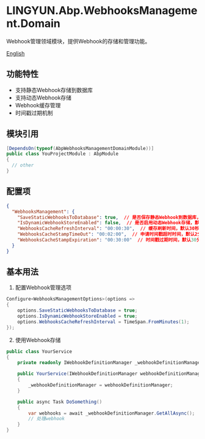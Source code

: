 # LINGYUN.Abp.WebhooksManagement.Domain

Webhook管理领域模块，提供Webhook的存储和管理功能。

[English](README.EN.md)

## 功能特性

* 支持静态Webhook存储到数据库
* 支持动态Webhook存储
* Webhook缓存管理
* 时间戳过期机制

## 模块引用

```csharp
[DependsOn(typeof(AbpWebhooksManagementDomainModule))]
public class YouProjectModule : AbpModule
{
  // other
}
```

## 配置项

```json
{
  "WebhooksManagement": {
    "SaveStaticWebhooksToDatabase": true,  // 是否保存静态Webhook到数据库，默认true
    "IsDynamicWebhookStoreEnabled": false,  // 是否启用动态Webhook存储，默认false
    "WebhooksCacheRefreshInterval": "00:00:30",  // 缓存刷新时间，默认30秒
    "WebhooksCacheStampTimeOut": "00:02:00",  // 申请时间戳超时时间，默认2分钟
    "WebhooksCacheStampExpiration": "00:30:00"  // 时间戳过期时间，默认30分钟
  }
}
```

## 基本用法

1. 配置Webhook管理选项
```csharp
Configure<WebhooksManagementOptions>(options =>
{
    options.SaveStaticWebhooksToDatabase = true;
    options.IsDynamicWebhookStoreEnabled = true;
    options.WebhooksCacheRefreshInterval = TimeSpan.FromMinutes(1);
});
```

2. 使用Webhook存储
```csharp
public class YourService
{
    private readonly IWebhookDefinitionManager _webhookDefinitionManager;

    public YourService(IWebhookDefinitionManager webhookDefinitionManager)
    {
        _webhookDefinitionManager = webhookDefinitionManager;
    }

    public async Task DoSomething()
    {
        var webhooks = await _webhookDefinitionManager.GetAllAsync();
        // 处理webhook
    }
}
```
